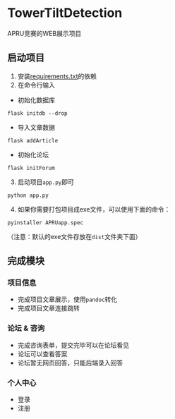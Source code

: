 # TowerTiltDetection

APRU竞赛的WEB展示项目

## 启动项目

1. 安装[requirements.txt](requirements.txt)的依赖
2. 在命令行输入

- 初始化数据库

```shell
flask initdb --drop
```

- 导入文章数据

```shell
flask addArticle
```

- 初始化论坛

```shell
flask initForum
```

3. 启动项目`app.py`即可

```shell
python app.py
```

4. 如果你需要打包项目成exe文件，可以使用下面的命令：

```shell
pyinstaller APRUapp.spec
```

（注意：默认的exe文件存放在`dist`文件夹下面）

## 完成模块

### 项目信息

- 完成项目文章展示，使用`pandoc`转化
- 完成项目文章连接跳转

### 论坛 & 咨询

- 完成咨询表单，提交完毕可以在论坛看见
- 论坛可以查看答案
- 论坛暂无网页回答，只能后端录入回答

### 个人中心

- 登录
- 注册

